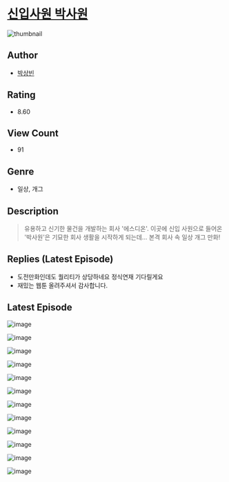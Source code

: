 # [신입사원 박사원](https://comic.naver.com/challenge/list?titleId=810151)
![thumbnail](https://image-comic.pstatic.net/user_contents_data/challenge_comic/2023/05/23/305312/upload_3834596495483024185_480x623.jpeg)

## Author
- [박상빈](https://comic.naver.com/artistTitle?id=305312)

## Rating
- 8.60

## View Count
- 91

## Genre
- 일상, 개그

## Description
> 유용하고 신기한 물건을 개발하는 회사 '에스디온'. 이곳에 신입 사원으로 들어온 '박사원'은 기묘한 회사 생활을 시작하게 되는데... 본격 회사 속 일상 개그 만화!

## Replies (Latest Episode)
- 도전만화인데도 퀄리티가 상당하네요 정식연재 기다릴게요
- 재밌는 웹툰 올려주셔서 감사합니다.

## Latest Episode
![image](https://image-comic.pstatic.net/user_contents_data/challenge_comic/2023/05/23/305312/upload_7149802191358341477.jpeg)

![image](https://image-comic.pstatic.net/user_contents_data/challenge_comic/2023/05/23/305312/upload_3474352535809451109.jpeg)

![image](https://image-comic.pstatic.net/user_contents_data/challenge_comic/2023/05/23/305312/upload_4063153107208987748.jpeg)

![image](https://image-comic.pstatic.net/user_contents_data/challenge_comic/2023/05/23/305312/upload_7148447786342888804.jpeg)

![image](https://image-comic.pstatic.net/user_contents_data/challenge_comic/2023/05/23/305312/upload_3832670362403300920.jpeg)

![image](https://image-comic.pstatic.net/user_contents_data/challenge_comic/2023/05/23/305312/upload_4135209563016291940.jpeg)

![image](https://image-comic.pstatic.net/user_contents_data/challenge_comic/2023/05/23/305312/upload_4062591253243900985.jpeg)

![image](https://image-comic.pstatic.net/user_contents_data/challenge_comic/2023/05/23/305312/upload_3990531643993568055.jpeg)

![image](https://image-comic.pstatic.net/user_contents_data/challenge_comic/2023/05/23/305312/upload_3905806585099216227.jpeg)

![image](https://image-comic.pstatic.net/user_contents_data/challenge_comic/2023/05/23/305312/upload_7233405770608621873.jpeg)

![image](https://image-comic.pstatic.net/user_contents_data/challenge_comic/2023/05/23/305312/upload_7233964308859020644.jpeg)

![image](https://image-comic.pstatic.net/user_contents_data/challenge_comic/2023/05/23/305312/upload_7018354476745830963.jpeg)
